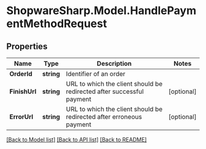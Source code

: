 # ShopwareSharp.Model.HandlePaymentMethodRequest

## Properties

Name | Type | Description | Notes
------------ | ------------- | ------------- | -------------
**OrderId** | **string** | Identifier of an order | 
**FinishUrl** | **string** | URL to which the client should be redirected after successful payment | [optional] 
**ErrorUrl** | **string** | URL to which the client should be redirected after erroneous payment | [optional] 

[[Back to Model list]](../../README.md#documentation-for-models) [[Back to API list]](../../README.md#documentation-for-api-endpoints) [[Back to README]](../../README.md)

